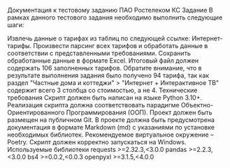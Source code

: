 Документация к тестовому заданию ПАО Ростелеком КС
Задание
В рамках данного тестового задания необходимо выполнить следующие шаги:

Извлечь данные о тарифах из таблиц по следующей ссылке: Интернет-тарифы.
Произвести парсинг всех тарифов и обработать данные в соответствии с представленными требованиями.
Сохранить обработанные данные в формате Excel. Итоговый файл должен содержать 106 заполненных тарифов. Обратите внимание, что в результате выполнения задания было получено 94 тарифа, так как раздел "Частные дома и коттеджи" > "Интернет + Интерактивное ТВ" содержит всего 3 столбца со стоимостью, а не 4.
Технические требования
Скрипт должен быть написан на языке Python 3.10+.
Реализация скрипта должна соответствовать парадигме Объектно-Ориентированного Программирования (ООП).
Проект должен быть размещен на публичном Git.
В проекте должна быть предусмотрена документация в формате Markdown (md) с указаниями по установке необходимых библиотек.
Рекомендуемое виртуальное окружение – Poetry.
Скрипт должен корректно запускаться на Windows.
Используемые библиотеки
requests >=2.32.3,<3.0.0
pandas >=2.2.3,<3.0.0
bs4 >=0.0.2,<0.0.3
openpyxl >=3.1.5,<4.0.0
